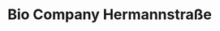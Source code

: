 ---
title: "Bio Company Hermannstraße"
url: /berlin/bio-company-hermannstrasse/
shop: Supermarkt
---